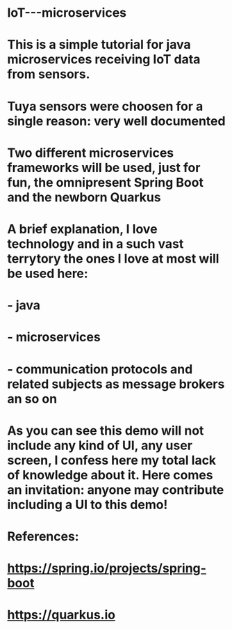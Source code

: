 #           IoT---microservices
# This is a simple tutorial for java microservices receiving IoT data from sensors.
# Tuya sensors were choosen for a single reason: very well documented
# Two different microservices frameworks will be used, just for fun, the omnipresent Spring Boot and the newborn Quarkus
#
# A brief explanation, I love technology and in a such vast terrytory the ones I love at most will be used here:
# - java
# - microservices
# - communication protocols and related subjects as message brokers an so on
# As you can see this demo will not include any kind of UI, any user screen, I confess here my total lack of knowledge about it. Here comes an invitation: anyone may contribute including a UI to this demo!
# References:
# https://spring.io/projects/spring-boot
# https://quarkus.io
